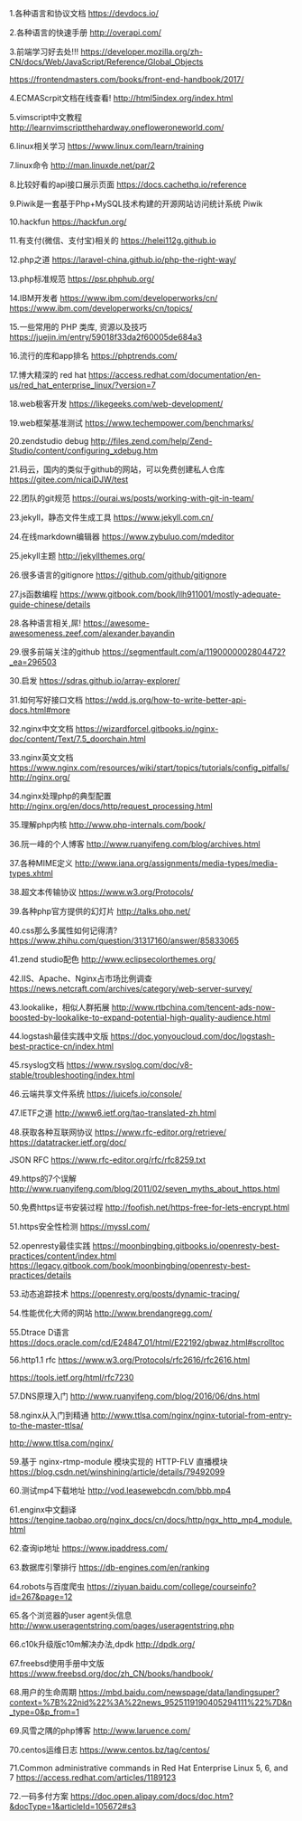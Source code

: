 1.各种语言和协议文档
https://devdocs.io/

2.各种语言的快速手册
http://overapi.com/

3.前端学习好去处!!!
https://developer.mozilla.org/zh-CN/docs/Web/JavaScript/Reference/Global_Objects

https://frontendmasters.com/books/front-end-handbook/2017/

4.ECMAScrpit文档在线查看!
http://html5index.org/index.html

5.vimscript中文教程
http://learnvimscriptthehardway.onefloweroneworld.com/

6.linux相关学习
https://www.linux.com/learn/training

7.linux命令
http://man.linuxde.net/par/2

8.比较好看的api接口展示页面
https://docs.cachethq.io/reference

9.Piwik是一套基于Php+MySQL技术构建的开源网站访问统计系统
Piwik

10.hackfun
https://hackfun.org/

11.有支付(微信、支付宝)相关的
https://helei112g.github.io

12.php之道
https://laravel-china.github.io/php-the-right-way/

13.php标准规范
https://psr.phphub.org/

14.IBM开发者
https://www.ibm.com/developerworks/cn/
https://www.ibm.com/developerworks/cn/topics/

15.一些常用的 PHP 类库, 资源以及技巧
https://juejin.im/entry/59018f33da2f60005de684a3

16.流行的库和app排名
https://phptrends.com/

17.博大精深的 red hat
https://access.redhat.com/documentation/en-us/red_hat_enterprise_linux/?version=7

18.web极客开发
https://likegeeks.com/web-development/

19.web框架基准测试
https://www.techempower.com/benchmarks/

20.zendstudio debug
http://files.zend.com/help/Zend-Studio/content/configuring_xdebug.htm

21.码云，国内的类似于github的网站，可以免费创建私人仓库
https://gitee.com/nicaiDJW/test

22.团队的git规范
https://ourai.ws/posts/working-with-git-in-team/

23.jekyll，静态文件生成工具
https://www.jekyll.com.cn/

24.在线markdown编辑器
https://www.zybuluo.com/mdeditor

25.jekyll主题
http://jekyllthemes.org/

26.很多语言的gitignore
https://github.com/github/gitignore

27.js函数编程
https://www.gitbook.com/book/llh911001/mostly-adequate-guide-chinese/details

28.各种语言相关,屌!
https://awesome-awesomeness.zeef.com/alexander.bayandin

29.很多前端关注的github
https://segmentfault.com/a/1190000002804472?_ea=296503

30.启发
https://sdras.github.io/array-explorer/

31.如何写好接口文档
https://wdd.js.org/how-to-write-better-api-docs.html#more

32.nginx中文文档
https://wizardforcel.gitbooks.io/nginx-doc/content/Text/7.5_doorchain.html

33.nginx英文文档
https://www.nginx.com/resources/wiki/start/topics/tutorials/config_pitfalls/
http://nginx.org/

34.nginx处理php的典型配置
http://nginx.org/en/docs/http/request_processing.html

35.理解php内核
http://www.php-internals.com/book/

36.阮一峰的个人博客
http://www.ruanyifeng.com/blog/archives.html

37.各种MIME定义
http://www.iana.org/assignments/media-types/media-types.xhtml

38.超文本传输协议
https://www.w3.org/Protocols/

39.各种php官方提供的幻灯片
http://talks.php.net/

40.css那么多属性如何记得清?
https://www.zhihu.com/question/31317160/answer/85833065

41.zend studio配色
http://www.eclipsecolorthemes.org/

42.IIS、Apache、Nginx占市场比例调查
https://news.netcraft.com/archives/category/web-server-survey/

43.lookalike，相似人群拓展
http://www.rtbchina.com/tencent-ads-now-boosted-by-lookalike-to-expand-potential-high-quality-audience.html

44.logstash最佳实践中文版
https://doc.yonyoucloud.com/doc/logstash-best-practice-cn/index.html

45.rsyslog文档
https://www.rsyslog.com/doc/v8-stable/troubleshooting/index.html

46.云端共享文件系统
https://juicefs.io/console/

47.IETF之道
http://www6.ietf.org/tao-translated-zh.html

48.获取各种互联网协议
https://www.rfc-editor.org/retrieve/
https://datatracker.ietf.org/doc/

JSON RFC
https://www.rfc-editor.org/rfc/rfc8259.txt

49.https的7个误解
http://www.ruanyifeng.com/blog/2011/02/seven_myths_about_https.html

50.免费https证书安装过程
http://foofish.net/https-free-for-lets-encrypt.html

51.https安全性检测
https://myssl.com/

52.openresty最佳实践
https://moonbingbing.gitbooks.io/openresty-best-practices/content/index.html
https://legacy.gitbook.com/book/moonbingbing/openresty-best-practices/details

53.动态追踪技术
https://openresty.org/posts/dynamic-tracing/

54.性能优化大师的网站
http://www.brendangregg.com/

55.Dtrace D语言
https://docs.oracle.com/cd/E24847_01/html/E22192/gbwaz.html#scrolltoc

56.http1.1 rfc
https://www.w3.org/Protocols/rfc2616/rfc2616.html

https://tools.ietf.org/html/rfc7230

57.DNS原理入门
http://www.ruanyifeng.com/blog/2016/06/dns.html

58.nginx从入门到精通
http://www.ttlsa.com/nginx/nginx-tutorial-from-entry-to-the-master-ttlsa/

http://www.ttlsa.com/nginx/

59.基于 nginx-rtmp-module 模块实现的 HTTP-FLV 直播模块
https://blog.csdn.net/winshining/article/details/79492099

60.测试mp4下载地址
http://vod.leasewebcdn.com/bbb.mp4

61.enginx中文翻译
https://tengine.taobao.org/nginx_docs/cn/docs/http/ngx_http_mp4_module.html

62.查询ip地址
https://www.ipaddress.com/

63.数据库引擎排行
https://db-engines.com/en/ranking

64.robots与百度爬虫
https://ziyuan.baidu.com/college/courseinfo?id=267&page=12

65.各个浏览器的user agent头信息
http://www.useragentstring.com/pages/useragentstring.php

66.c10k升级版c10m解决办法,dpdk
http://dpdk.org/

67.freebsd使用手册中文版
https://www.freebsd.org/doc/zh_CN/books/handbook/

68.用户的生命周期
https://mbd.baidu.com/newspage/data/landingsuper?context=%7B%22nid%22%3A%22news_9525119190405294111%22%7D&n_type=0&p_from=1

69.风雪之隅的php博客
http://www.laruence.com/

70.centos运维日志
https://www.centos.bz/tag/centos/

71.Common administrative commands in Red Hat Enterprise Linux 5, 6, and 7
https://access.redhat.com/articles/1189123

72.一码多付方案
https://doc.open.alipay.com/docs/doc.htm?&docType=1&articleId=105672#s3
